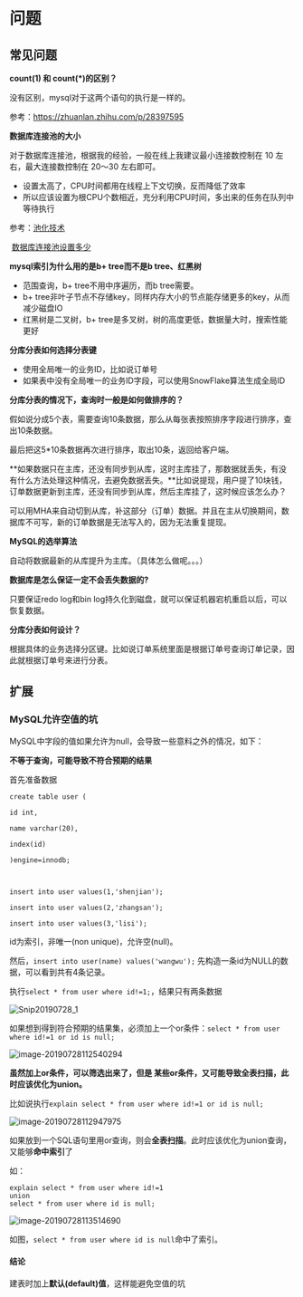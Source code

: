 # 问题



## 常见问题



**count(1) 和 count(*)的区别？**

没有区别，mysql对于这两个语句的执行是一样的。

参考：https://zhuanlan.zhihu.com/p/28397595





**数据库连接池的大小**

对于数据库连接池，根据我的经验，一般在线上我建议最小连接数控制在 10 左右，最大连接数控制在 20～30 左右即可。

- 设置太高了，CPU时间都用在线程上下文切换，反而降低了效率
- 所以应该设置为根CPU个数相近，充分利用CPU时间，多出来的任务在队列中等待执行

参考：[池化技术](https://time.geekbang.org/column/article/144796)

​            [数据库连接池设置多少](https://www.jianshu.com/p/1c9ffde4c704)





**mysql索引为什么用的是b+ tree而不是b tree、红黑树**

- 范围查询，b+ tree不用中序遍历，而b tree需要。
- b+ tree非叶子节点不存储key，同样内存大小的节点能存储更多的key，从而减少磁盘IO
- 红黑树是二叉树，b+ tree是多叉树，树的高度更低，数据量大时，搜索性能更好



**分库分表如何选择分表键**

- 使用全局唯一的业务ID，比如说订单号
- 如果表中没有全局唯一的业务ID字段，可以使用SnowFlake算法生成全局ID





**分库分表的情况下，查询时一般是如何做排序的？**

假如说分成5个表，需要查询10条数据，那么从每张表按照排序字段进行排序，查出10条数据。

最后把这5*10条数据再次进行排序，取出10条，返回给客户端。





**如果数据只在主库，还没有同步到从库，这时主库挂了，那数据就丢失，有没有什么方法处理这种情况，去避免数据丢失。**比如说提现，用户提了10块钱，订单数据更新到主库，还没有同步到从库，然后主库挂了，这时候应该怎么办？

可以用MHA来自动切到从库，补这部分（订单）数据。并且在主从切换期间，数据库不可写，新的订单数据是无法写入的，因为无法重复提现。





**MySQL的选举算法**

自动将数据最新的从库提升为主库。（具体怎么做呢。。。）





**数据库是怎么保证一定不会丢失数据的?**

只要保证redo log和bin log持久化到磁盘，就可以保证机器宕机重启以后，可以恢复数据。





**分库分表如何设计？**

根据具体的业务选择分区键。比如说订单系统里面是根据订单号查询订单记录，因此就根据订单号来进行分表。









## 扩展



### MySQL允许空值的坑

MySQL中字段的值如果允许为null，会导致一些意料之外的情况，如下：



**不等于查询，可能导致不符合预期的结果**

首先准备数据

```MySQL
create table user (

id int,

name varchar(20),

index(id)

)engine=innodb;

 

insert into user values(1,'shenjian');

insert into user values(2,'zhangsan');

insert into user values(3,'lisi');
```

id为索引，非唯一(non unique)，允许空(null)。

然后，`insert into user(name) values('wangwu');` 先构造一条id为NULL的数据，可以看到共有4条记录。

执行`select * from user where id!=1;`，结果只有两条数据

![Snip20190728_1](http://ww4.sinaimg.cn/large/006tNc79gy1g5fe2j6s34j30tg07mjvb.jpg)

如果想到得到符合预期的结果集，必须加上一个or条件：`select * from user where id!=1 or id is null;`

![image-20190728112540294](http://ww1.sinaimg.cn/large/006tNc79gy1g5fe3p3tjyj30t8096dkp.jpg)



**虽然加上or条件，可以筛选出来了，但是 某些or条件，又可能导致全表扫描，此时应该优化为union。**

比如说执行`explain select * from user where id!=1 or id is null;`

![image-20190728112947975](http://ww4.sinaimg.cn/large/006tNc79gy1g5fe7zn5i0j31220acn6b.jpg)

如果放到一个SQL语句里用or查询，则会**全表扫描**。此时应该优化为union查询，又能够**命中索引**了

如：

```mysql
explain select * from user where id!=1
union
select * from user where id is null;
```

![image-20190728113514690](http://ww2.sinaimg.cn/large/006tNc79gy1g5fednqsavj31f806ywg4.jpg)

如图，`select * from user where id is null`命中了索引。



#### 结论

建表时加上**默认(default)值**，这样能避免空值的坑

